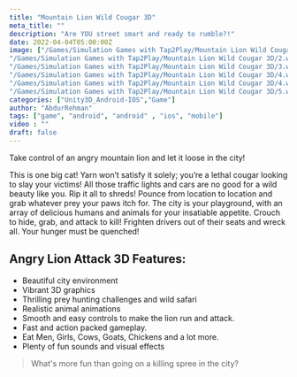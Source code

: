 ```yaml
---
title: "Mountain Lion Wild Cougar 3D"
meta_title: ""
description: "Are YOU street smart and ready to rumble?!"
date: 2022-04-04T05:00:00Z
image: ["/Games/Simulation Games with Tap2Play/Mountain Lion Wild Cougar 3D/1.webp",
"/Games/Simulation Games with Tap2Play/Mountain Lion Wild Cougar 3D/2.webp",
"/Games/Simulation Games with Tap2Play/Mountain Lion Wild Cougar 3D/3.webp",
"/Games/Simulation Games with Tap2Play/Mountain Lion Wild Cougar 3D/4.webp",
"/Games/Simulation Games with Tap2Play/Mountain Lion Wild Cougar 3D/4.webp",
"/Games/Simulation Games with Tap2Play/Mountain Lion Wild Cougar 3D/5.webp"]
categories: ["Unity3D_Android-IOS","Game"]
author: "AbdurRehman"
tags: ["game", "android", "android" , "ios", "mobile"]
video : ""
draft: false
---
```


Take control of an angry mountain lion and let it loose in the city!

This is one big cat! Yarn won’t satisfy it solely; you’re a lethal cougar looking to slay your victims! All those traffic lights and cars are no good for a wild beauty like you. Rip it all to shreds! Pounce from location to location and grab whatever prey your paws itch for. The city is your playground, with an array of delicious humans and animals for your insatiable appetite. Crouch to hide, grab, and attack to kill! Frighten drivers out of their seats and wreck all. Your hunger must be quenched!

## Angry Lion Attack 3D Features:
- Beautiful city environment
- Vibrant 3D graphics
- Thrilling prey hunting challenges and wild safari
- Realistic animal animations
- Smooth and easy controls to make the lion run and attack.
- Fast and action packed gameplay.
- Eat Men, Girls, Cows, Goats, Chickens and a lot more.
- Plenty of fun sounds and visual effects

> What's more fun than going on a killing spree in the city?
